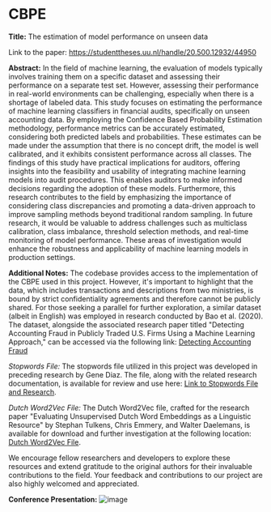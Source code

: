 # CBPE
**Title:** The estimation of model performance on unseen data

Link to the paper: https://studenttheses.uu.nl/handle/20.500.12932/44950

**Abstract:**
In the field of machine learning, the evaluation of models typically involves training them on a specific dataset and assessing their performance on a separate test set. However, assessing their performance in real-world environments can be challenging, especially when there is a shortage of labeled data. This study focuses on estimating the performance of machine learning classifiers in financial audits, specifically on unseen accounting data. By employing the Confidence Based Probability Estimation methodology, performance metrics can be accurately estimated, considering both predicted labels and probabilities. These estimates can be made under the assumption that there is no concept drift, the model is well calibrated, and it exhibits consistent performance across all classes. The findings of this study have practical implications for auditors, offering insights into the feasibility and usability of integrating machine learning models into audit procedures. This enables auditors to make informed decisions regarding the adoption of these models. Furthermore, this research contributes to the field by emphasizing the importance of considering class discrepancies and promoting a data-driven approach to improve sampling methods beyond traditional random sampling. In future research, it would be valuable to address challenges such as multiclass calibration, class imbalance, threshold selection methods, and real-time monitoring of model performance. These areas of investigation would enhance the robustness and applicability of machine learning models in production settings.

**Additional Notes:**
The codebase provides access to the implementation of the CBPE used in this project. However, it's important to highlight that the data, which includes transactions and descriptions from two ministries, is bound by strict confidentiality agreements and therefore cannot be publicly shared. For those seeking a parallel for further exploration, a similar dataset (albeit in English) was employed in research conducted by Bao et al. (2020). The dataset, alongside the associated research paper titled "Detecting Accounting Fraud in Publicly Traded U.S. Firms Using a Machine Learning Approach," can be accessed via the following link: [Detecting Accounting Fraud](https://github.com/JarFraud/FraudDetection)

*Stopwords File:*
The stopwords file utilized in this project was developed in preceding research by Gene Diaz. The file, along with the related research documentation, is available for review and use here: [Link to Stopwords File and Research](https://github.com/stopwords-iso/stopwords-nl).

*Dutch Word2Vec File:*
The Dutch Word2Vec file, crafted for the research paper "Evaluating Unsupervised Dutch Word Embeddings as a Linguistic Resource" by Stephan Tulkens, Chris Emmery, and Walter Daelemans, is available for download and further investigation at the following location: [Dutch Word2Vec File](https://github.com/clips/dutchembeddings).

We encourage fellow researchers and developers to explore these resources and extend gratitude to the original authors for their invaluable contributions to the field. Your feedback and contributions to our project are also highly welcomed and appreciated.

**Conference Presentation:**
![image](https://github.com/AlexEssaijan/CBPE/assets/60449675/670c137a-8839-47bd-95c1-72aae82b6451)
